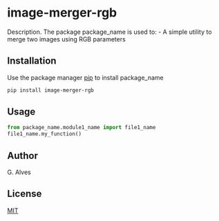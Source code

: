 # image-merger-rgb

Description. 
The package package_name is used to:
	- A simple utility to merge two images using RGB parameters
	

## Installation

Use the package manager [pip](https://pip.pypa.io/en/stable/) to install package_name

```bash
pip install image-merger-rgb
```

## Usage

```python
from package_name.module1_name import file1_name
file1_name.my_function()
```

## Author
G. Alves

## License
[MIT](https://choosealicense.com/licenses/mit/)
